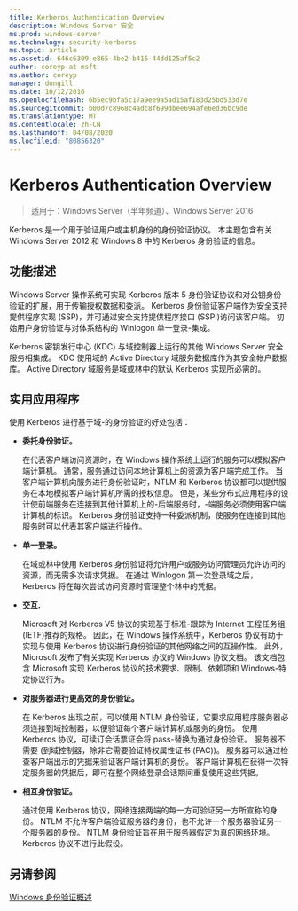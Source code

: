 ```yaml
---
title: Kerberos Authentication Overview
description: Windows Server 安全
ms.prod: windows-server
ms.technology: security-kerberos
ms.topic: article
ms.assetid: 646c6309-e865-4be2-b415-44dd125af5c2
author: coreyp-at-msft
ms.author: coreyp
manager: dongill
ms.date: 10/12/2016
ms.openlocfilehash: 6b5ec9bfa5c17a9ee9a5ad15af183d25bd533d7e
ms.sourcegitcommit: b00d7c8968c4adc8f699dbee694afe6ed36bc9de
ms.translationtype: MT
ms.contentlocale: zh-CN
ms.lasthandoff: 04/08/2020
ms.locfileid: "80856320"
---
```

# <a name="kerberos-authentication-overview"></a>Kerberos Authentication Overview

>适用于：Windows Server（半年频道）、Windows Server 2016

Kerberos 是一个用于验证用户或主机身份的身份验证协议。 本主题包含有关 Windows Server 2012 和 Windows 8 中的 Kerberos 身份验证的信息。

## <a name="feature-description"></a><a name="BKMK_OVER"></a>功能描述
Windows Server 操作系统可实现 Kerberos 版本 5 身份验证协议和对公钥身份验证的扩展，用于传输授权数据和委派。 Kerberos 身份验证客户端作为安全支持提供程序实现 \(SSP\)，并可通过安全支持提供程序接口 \(SSPI\)访问该客户端。 初始用户身份验证与对体系结构的 Winlogon 单一登录\-集成。

Kerberos 密钥发行中心 \(KDC\) 与域控制器上运行的其他 Windows Server 安全服务相集成。 KDC 使用域的 Active Directory 域服务数据库作为其安全帐户数据库。 Active Directory 域服务是域或林中的默认 Kerberos 实现所必需的。

## <a name="practical-applications"></a><a name="kerb_tr_Kerb_Benefits"></a>实用应用程序
使用 Kerberos 进行基于域\-的身份验证的好处包括：

-   **委托身份验证。**

    在代表客户端访问资源时，在 Windows 操作系统上运行的服务可以模拟客户端计算机。 通常，服务通过访问本地计算机上的资源为客户端完成工作。 当客户端计算机向服务进行身份验证时，NTLM 和 Kerberos 协议都可以提供服务在本地模拟客户端计算机所需的授权信息。 但是，某些分布式应用程序的设计使前端服务在连接到其他计算机上的\-后端服务时，\-端服务必须使用客户端计算机的标识。 Kerberos 身份验证支持一种委派机制，使服务在连接到其他服务时可以代表其客户端进行操作。

-   **单一登录。**

    在域或林中使用 Kerberos 身份验证将允许用户或服务访问管理员允许访问的资源，而无需多次请求凭据。 在通过 Winlogon 第一次登录域之后，Kerberos 将在每次尝试访问资源时管理整个林中的凭据。

-   **交互.**

    Microsoft 对 Kerberos V5 协议的实现基于标准\-跟踪为 Internet 工程任务组 \(IETF\)推荐的规格。 因此，在 Windows 操作系统中，Kerberos 协议有助于实现与使用 Kerberos 协议进行身份验证的其他网络之间的互操作性。 此外，Microsoft 发布了有关实现 Kerberos 协议的 Windows 协议文档。 该文档包含 Microsoft 实现 Kerberos 协议的技术要求、限制、依赖项和 Windows\-特定协议行为。

-   **对服务器进行更高效的身份验证。**

    在 Kerberos 出现之前，可以使用 NTLM 身份验证，它要求应用程序服务器必须连接到域控制器，以便验证每个客户端计算机或服务的身份。 使用 Kerberos 协议，可续订会话票证会将 pass\-替换为通过身份验证。 服务器不需要 \(到域控制器，除非它需要验证特权属性证书 \(PAC\)\)。 服务器可以通过检查客户端出示的凭据来验证客户端计算机的身份。 客户端计算机在获得一次特定服务器的凭据后，即可在整个网络登录会话期间重复使用这些凭据。

-   **相互身份验证。**

    通过使用 Kerberos 协议，网络连接两端的每一方可验证另一方所宣称的身份。 NTLM 不允许客户端验证服务器的身份，也不允许一个服务器验证另一个服务器的身份。 NTLM 身份验证旨在用于服务器假定为真的网络环境。 Kerberos 协议不进行此假设。

## <a name="see-also"></a>另请参阅
[Windows 身份验证概述](../windows-authentication/windows-authentication-overview.md)


